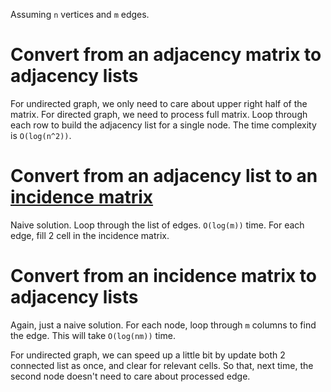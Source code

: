 Assuming `n` vertices and `m` edges.

# Convert from an adjacency matrix to adjacency lists
For undirected graph, we only need to care about upper right half of the matrix.
For directed graph, we need to process full matrix. Loop through each row to
build the adjacency list for a single node. The time complexity is
`O(log(n^2))`.



# Convert from an adjacency list to an [incidence matrix](https://en.wikipedia.org/wiki/Incidence_matrix)

Naive solution. Loop through the list of edges. `O(log(m))` time. For each edge,
fill 2 cell in the incidence matrix.


# Convert from an incidence matrix to adjacency lists

Again, just a naive solution. For each node, loop through `m` columns to find
the edge. This will take `O(log(nm))` time.

For undirected graph, we can speed up a little bit by update both 2 connected
list as once, and clear for relevant cells. So that, next time, the second node
doesn't need to care about processed edge.
